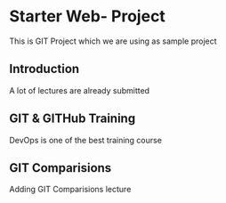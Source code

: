 # Starter Web- Project
This is GIT Project which we are using as sample project

## Introduction
A lot of lectures are already submitted

## GIT & GITHub Training
DevOps is one of the best training course

## GIT Comparisions
Adding GIT Comparisions lecture
